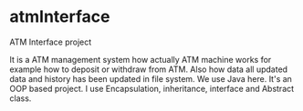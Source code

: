 # atmInterface
 ATM Interface project

It is a ATM management system how actually ATM machine works for example how to deposit or withdraw from ATM. Also how data all updated data and history has been updated in file system. We use Java here. It's an OOP based project. I use Encapsulation, inheritance, interface and Abstract class.
